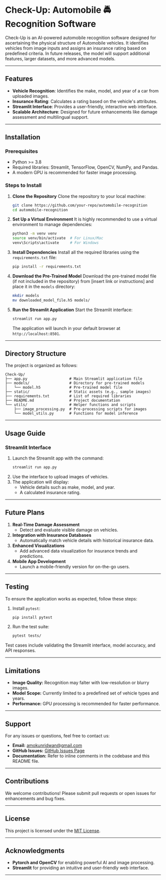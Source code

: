 # Check-Up: Automobile 🚔Recognition Software

Check-Up is an AI-powered automobile recognition software designed for ascertaining the physical structure of Automobile vehicles. It identifies vehicles from image inputs and assigns an insurance rating based on predefined criteria. In future releases, the model will support additional features, larger datasets, and more advanced models.

---
## Features

- **Vehicle Recognition**: Identifies the make, model, and year of a car from uploaded images.
- **Insurance Rating**: Calculates a rating based on the vehicle's attributes.
- **Streamlit Interface**: Provides a user-friendly, interactive web interface.
- **Scalable Architecture**: Designed for future enhancements like damage assessment and multilingual support.

---
## Installation

### Prerequisites
- Python >= 3.8  
- Required libraries: Streamlit, TensorFlow, OpenCV, NumPy, and Pandas.
- A modern GPU is recommended for faster image processing.

### Steps to Install

1. **Clone the Repository**
   Clone the repository to your local machine:
   ```bash
   git clone https://github.com/your-repo/automobile-recognition
   cd automobile-recognition
   ```

2. **Set Up a Virtual Environment**
   It is highly recommended to use a virtual environment to manage dependencies:
   ```bash
   python3 -m venv venv
   source venv/bin/activate  # For Linux/Mac
   venv\Scripts\activate     # For Windows
   ```

3. **Install Dependencies**
   Install all the required libraries using the `requirements.txt` file:
   ```bash
   pip install -r requirements.txt
   ```

4. **Download the Pre-Trained Model**
   Download the pre-trained model file (if not included in the repository) from [insert link or instructions] and place it in the `models` directory:
   ```bash
   mkdir models
   mv downloaded_model_file.h5 models/
   ```

5. **Run the Streamlit Application**
   Start the Streamlit interface:
   ```bash
   streamlit run app.py
   ```
   The application will launch in your default browser at `http://localhost:8501`.

---

## Directory Structure

The project is organized as follows:

```
Check-Up/
├── app.py                   # Main Streamlit application file
├── models/                  # Directory for pre-trained models
│   └── model.h5             # Pre-trained model file
├── static/                  # Static assets (e.g., sample images)
├── requirements.txt         # List of required libraries
├── README.md                # Project documentation
└── utils/                   # Helper functions and scripts
    ├── image_processing.py  # Pre-processing scripts for images
    └── model_utils.py       # Functions for model inference
```

---

## Usage Guide

### Streamlit Interface
1. Launch the Streamlit app with the command:
   ```bash
   streamlit run app.py
   ```
2. Use the interface to upload images of vehicles.
3. The application will display:
   - Vehicle details such as make, model, and year.
   - A calculated insurance rating.

---

## Future Plans

1. **Real-Time Damage Assessment**
   - Detect and evaluate visible damage on vehicles.
2. **Integration with Insurance Databases**
   - Automatically match vehicle details with historical insurance data.
3. **Enhanced Visualizations**
   - Add advanced data visualization for insurance trends and predictions.
4. **Mobile App Development**
   - Launch a mobile-friendly version for on-the-go users.

---

## Testing

To ensure the application works as expected, follow these steps:

1. Install `pytest`:
   ```bash
   pip install pytest
   ```

2. Run the test suite:
   ```bash
   pytest tests/
   ```

Test cases include validating the Streamlit interface, model accuracy, and API responses.

---

## Limitations

- **Image Quality:** Recognition may falter with low-resolution or blurry images.
- **Model Scope:** Currently limited to a predefined set of vehicle types and years.
- **Performance:** GPU processing is recommended for faster performance.

---

## Support

For any issues or questions, feel free to contact us:

- **Email:** [amokunridwan@gmail.com](mailto:amokunridwan@gmail.com)
- **GitHub Issues:** [GitHub Issues Page](https://github.com/MITXy/Check-Up/issues)
- **Documentation:** Refer to inline comments in the codebase and this README file.

---

## Contributions

We welcome contributions! Please submit pull requests or open issues for enhancements and bug fixes.

---

## License

This project is licensed under the [MIT License](LICENSE).

---

## Acknowledgments

- **Pytorch and OpenCV** for enabling powerful AI and image processing.
- **Streamlit** for providing an intuitive and user-friendly web interface.

---

